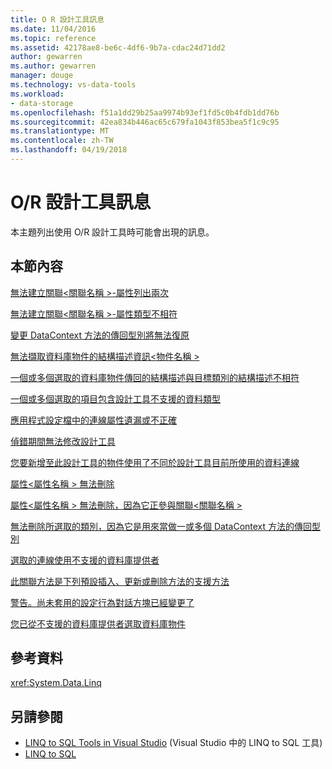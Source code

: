 ```yaml
---
title: O R 設計工具訊息
ms.date: 11/04/2016
ms.topic: reference
ms.assetid: 42178ae8-be6c-4df6-9b7a-cdac24d71dd2
author: gewarren
ms.author: gewarren
manager: douge
ms.technology: vs-data-tools
ms.workload:
- data-storage
ms.openlocfilehash: f51a1dd29b25aa9974b93ef1fd5c0b4fdb1dd76b
ms.sourcegitcommit: 42ea834b446ac65c679fa1043f853bea5f1c9c95
ms.translationtype: MT
ms.contentlocale: zh-TW
ms.lasthandoff: 04/19/2018
---
```

# <a name="or-designer-messages"></a>O/R 設計工具訊息

本主題列出使用 O/R 設計工具時可能會出現的訊息。

## <a name="in-this-section"></a>本節內容

 [無法建立關聯\<關聯名稱 >-屬性列出兩次](../data-tools/cannot-create-an-association-association-name-property-listed-twice.md)

 [無法建立關聯\<關聯名稱 >-屬性類型不相符](../data-tools/cannot-create-an-association-association-name-property-types-do-not-match.md)

 [變更 DataContext 方法的傳回型別將無法復原](../data-tools/changing-the-return-type-of-a-datacontext-method-cannot-be-undone.md)

 [無法擷取資料庫物件的結構描述資訊\<物件名稱 >](../data-tools/could-not-retrieve-schema-information-for-database-object-object-name.md)

 [一個或多個選取的資料庫物件傳回的結構描述與目標類別的結構描述不相符](../data-tools/one-or-more-selected-database-objects-return-a-schema-that-does-not-match-the-schema-of-the-target-class.md)

 [一個或多個選取的項目包含設計工具不支援的資料類型](../data-tools/one-or-more-selected-items-contain-a-data-type-that-is-not-supported-by-the-designer.md)

 [應用程式設定檔中的連線屬性遺漏或不正確](../data-tools/the-connection-property-in-the-application-settings-file-is-missing-or-incorrect.md)

 [偵錯期間無法修改設計工具](../data-tools/the-designer-cannot-be-modified-while-debugging.md)

 [您要新增至此設計工具的物件使用了不同於設計工具目前所使用的資料連線](../data-tools/the-objects-you-are-adding-to-the-designer-use-a-different-data-connection-than-the-designer-is-currently-using.md)

 [屬性\<屬性名稱 > 無法刪除](../data-tools/the-property-property-name-cannot-be-deleted.md)

 [屬性\<屬性名稱 > 無法刪除，因為它正參與關聯\<關聯名稱 >](../data-tools/the-property-property-name-cannot-be-deleted-because-it-is-participating-in-the-association-association-name.md)

 [無法刪除所選取的類別，因為它是用來當做一或多個 DataContext 方法的傳回型別](../data-tools/the-selected-class-cannot-be-deleted-because-it-is-used-as-a-return-type-for-one-or-more-datacontext-methods.md)

 [選取的連線使用不支援的資料庫提供者](../data-tools/the-selected-connection-uses-an-unsupported-database-provider.md)

 [此關聯方法是下列預設插入、更新或刪除方法的支援方法](../data-tools/this-related-method-is-the-backing-method-for-the-following-default-insert-update-or-delete-methods.md)

 [警告。尚未套用的設定行為對話方塊已經變更了](../data-tools/warning-changes-have-been-made-to-the-configure-behavior-dialog-box-that-have-not-been-applied.md)

 [您已從不支援的資料庫提供者選取資料庫物件](../data-tools/you-have-selected-a-database-object-from-an-unsupported-database-provider.md)

## <a name="reference"></a>參考資料

<xref:System.Data.Linq>

## <a name="see-also"></a>另請參閱

- [LINQ to SQL Tools in Visual Studio](../data-tools/linq-to-sql-tools-in-visual-studio2.md) (Visual Studio 中的 LINQ to SQL 工具)
- [LINQ to SQL](/dotnet/framework/data/adonet/sql/linq/index)